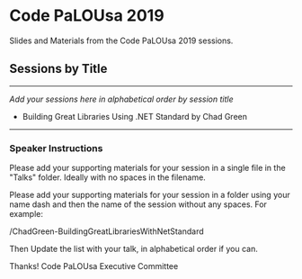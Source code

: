 # Code PaLOUsa 2019
Slides and Materials from the Code PaLOUsa 2019 sessions.

## Sessions by Title
***
_Add your sessions here in alphabetical order by session title_

* Building Great Libraries Using .NET Standard by Chad Green

***

### Speaker Instructions

Please add your supporting materials for your session in a single file in the "Talks" folder.  Ideally with no spaces in the filename.

Please add your supporting materials for your session in a folder using your name dash and then the name of the session without any spaces.  For example:

/ChadGreen-BuildingGreatLibrariesWithNetStandard

Then Update the list with your talk, in alphabetical order if you can.

Thanks!
Code PaLOUsa Executive Committee
